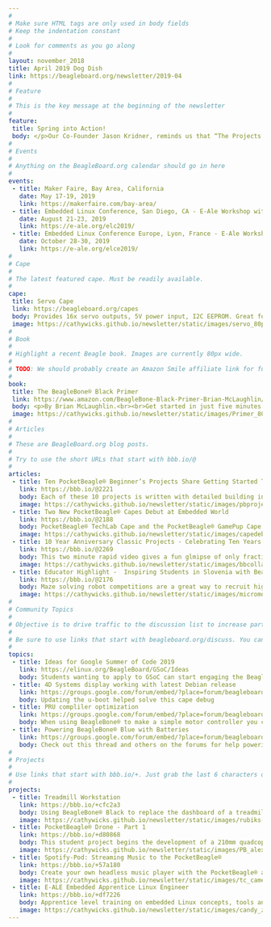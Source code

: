 ```yaml
---
# 
# Make sure HTML tags are only used in body fields
# Keep the indentation constant
# 
# Look for comments as you go along
#
layout: november_2018
title: April 2019 Dog Dish
link: https://beagleboard.org/newsletter/2019-04
#
# Feature
#
# This is the key message at the beginning of the newsletter
#
feature:
 title: Spring into Action!
 body: </p>Our Co-Founder Jason Kridner, reminds us that “The Projects tell the story.” In assembling this month’s newsletter we are so energized by the variety of projects using BeagleBoards® that are telling great stories.   From simple LED blink “hello world” projects from beginners to deep in the ocean rovers to space station research, BeagleBoard.org® based projects are inspiring!   We are excited to see how BeagleBone® and PocketBeagle® are enabling new ideas to spring into action.  We love spring; the air is full of energy and fresh ideas.  We want to hear about yours.<br>&mdash;<strong>Christine Long</strong>, <em>Executive Director</em></p>
#
# Events
#
# Anything on the BeagleBoard.org calendar should go in here
#
events:
 - title: Maker Faire, Bay Area, California
   date: May 17-19, 2019 
   link: https://makerfaire.com/bay-area/
 - title: Embedded Linux Conference, San Diego, CA - E-Ale Workshop with PocketBeagle®
   date: August 21-23, 2019 
   link: https://e-ale.org/elc2019/
 - title: Embedded Linux Conference Europe, Lyon, France - E-Ale Workshop with PocketBeagle®
   date: October 28-30, 2019
   link: https://e-ale.org/elce2019/
#
# Cape
#
# The latest featured cape. Must be readily available.
#
cape:
 title: Servo Cape
 link: https://beagleboard.org/capes
 body: Provides 16x servo outputs, 5V power input, I2C EEPROM. Great for Robotics and automation projects.
 image: https://cathywicks.github.io/newsletter/static/images/servo_80px.jpg
#
# Book
#
# Highlight a recent Beagle book. Images are currently 80px wide.
# 
# TODO: We should probably create an Amazon Smile affiliate link for future books.
#
book:
 title: The BeagleBone® Black Primer
 link: https://www.amazon.com/BeagleBone-Black-Primer-Brian-McLaughlin/dp/0789753863
 body: <p>By Brian McLaughlin.<br><br>Get started in just five minutes. This book starts with embedded programming concepts and continues through a variety of projects.</p>
 image: https://cathywicks.github.io/newsletter/static/images/Primer_80px.jpg
#
# Articles
#
# These are BeagleBoard.org blog posts.
#
# Try to use the short URLs that start with bbb.io/@
#
articles:
 - title: Ten PocketBeagle® Beginner’s Projects Share Getting Started Tips
   link: https://bbb.io/@2221
   body: Each of these 10 projects is written with detailed building instructions, code, diagrams and photos, and the authors would enjoy your feedback.
   image: https://cathywicks.github.io/newsletter/static/images/pbprojects_280px.jpg
 - title: Two New PocketBeagle® Capes Debut at Embedded World
   link: https://bbb.io/@2188
   body: PocketBeagle® TechLab Cape and the PocketBeagle® GamePup Cape made their debut to thousands of visitors.  With plenty of IO and interesting features, these two capes are a great way to have fun while learning embedded programming or to start a larger project.
   image: https://cathywicks.github.io/newsletter/static/images/capedebut_280px.jpg
 - title: 10 Year Anniversary Classic Projects - Celebrating Ten Years of Projects Video
   link: https://bbb.io/@2269
   body: This two minute rapid video gives a fun glmipse of only fraction of the inspiring projects from our community!
   image: https://cathywicks.github.io/newsletter/static/images/bbcollage_280px.jpg
 - title: Educator Highlight -  Inspiring Students in Slovenia with BeagleBone® Blue Based Micromouse
   link: https://bbb.io/@2176
   body: Maze solving robot competitions are a great way to recruit high school students into engineering.
   image: https://cathywicks.github.io/newsletter/static/images/micromouse_280px.jpg
#
# Community Topics
#
# Objective is to drive traffic to the discussion list to increase participation.
#
# Be sure to use links that start with beagleboard.org/discuss. You can grab the links from there.
#
topics:
 - title: Ideas for Google Summer of Code 2019
   link: https://elinux.org/BeagleBoard/GSoC/Ideas
   body: Students wanting to apply to GSoC can start engaging the BeagleBoard.org® community now
 - title: 4D Systems display working with latest Debian release
   link: https://groups.google.com/forum/embed/?place=forum/beagleboard&showsearch=true&showpopout=true&showtabs=false&hideforumtitle=true&parenturl=http%3A%2F%2Fbeagleboard.org%2Fdiscuss#!category-topic/beagleboard/beaglebone-black/vp0EoJQmVSk
   body: Updating the u-boot helped solve this cape debug
 - title: PRU compliler optimization
   link: https://groups.google.com/forum/embed/?place=forum/beagleboard&showsearch=true&showpopout=true&showtabs=false&hideforumtitle=true&parenturl=http%3A%2F%2Fbeagleboard.org%2Fdiscuss#!category-topic/beagleboard/beaglebone-black/rFcrA6v74T4
   body: When using BeagleBone® to make a simple motor controller you can use PRU's to do the critical timing events.
 - title: Powering BeagleBone® Blue with Batteries
   link: https://groups.google.com/forum/embed/?place=forum/beagleboard&showsearch=true&showpopout=true&showtabs=false&hideforumtitle=true&parenturl=https%3A%2F%2Fbeagleboard.org%2Fdiscuss#!category-topic/beagleboard/beaglebone-blue/2luFEUXt-Kg
   body: Check out this thread and others on the forums for help powering your robots
#
# Projects
#
# Use links that start with bbb.io/+. Just grab the last 6 characters of the project URL to put at the end.
#
projects:
 - title: Treadmill Workstation
   link: https://bbb.io/+cfc2a3
   body: Using BeagleBone® Black to replace the dashboard of a treadmill enables walking and coding at the same time!
   image: https://cathywicks.github.io/newsletter/static/images/rubiks-280px.jpg
 - title: PocketBeagle® Drone - Part 1
   link: https://bbb.io/+d80868
   body: This student project begins the development of a 210mm quadcopter.
   image: https://cathywicks.github.io/newsletter/static/images/PB_alexglow_280px.jpg
 - title: Spotify-Pod: Streaming Music to the PocketBeagle®
   link: https://bbb.io/+57a180
   body: Create your own headless music player with the PocketBeagle® and Mopidy!
   image: https://cathywicks.github.io/newsletter/static/images/tc_camera_280px.jpg
 - title: E-ALE Embedded Apprentice Linux Engineer
   link: https://bbb.io/+df7226
   body: Apprentice level training on embedded Linux concepts, tools and techniques.
   image: https://cathywicks.github.io/newsletter/static/images/candy_zelda_280px.jpg
---
```

